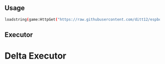 ## Usage
```bash
loadstring(game:HttpGet("https://raw.githubusercontent.com/ditt12/espbox/main/script.lua"))()
```
## Executor 
# Delta Executor